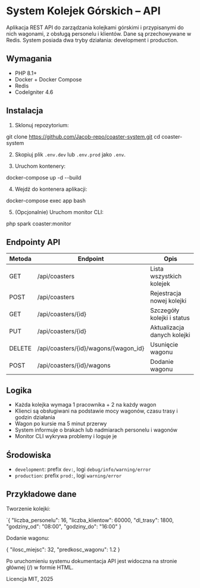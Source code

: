 # System Kolejek Górskich – API

Aplikacja REST API do zarządzania kolejkami górskimi i przypisanymi do nich wagonami, z obsługą personelu i klientów. Dane są przechowywane w Redis. System posiada dwa tryby działania: development i production.

## Wymagania

- PHP 8.1+
- Docker + Docker Compose
- Redis
- CodeIgniter 4.6

## Instalacja

1. Sklonuj repozytorium:

git clone https://github.com/Jacob-repo/coaster-system.git
cd coaster-system


2. Skopiuj plik `.env.dev` lub `.env.prod` jako `.env`.

3. Uruchom kontenery:

docker-compose up -d --build


4. Wejdź do kontenera aplikacji:

docker-compose exec app bash


5. (Opcjonalnie) Uruchom monitor CLI:

php spark coaster:monitor


## Endpointy API

| Metoda | Endpoint | Opis |
|--------|----------|------|
| GET | /api/coasters | Lista wszystkich kolejek |
| POST | /api/coasters | Rejestracja nowej kolejki |
| GET | /api/coasters/{id} | Szczegóły kolejki i status |
| PUT | /api/coasters/{id} | Aktualizacja danych kolejki |
| DELETE | /api/coasters/{id}/wagons/{wagon_id} | Usunięcie wagonu |
| POST | /api/coasters/{id}/wagons | Dodanie wagonu |

## Logika

- Każda kolejka wymaga 1 pracownika + 2 na każdy wagon
- Klienci są obsługiwani na podstawie mocy wagonów, czasu trasy i godzin działania
- Wagon po kursie ma 5 minut przerwy
- System informuje o brakach lub nadmiarach personelu i wagonów
- Monitor CLI wykrywa problemy i loguje je

## Środowiska

- `development`: prefix `dev:`, logi `debug/info/warning/error`
- `production`: prefix `prod:`, logi `warning/error`

## Przykładowe dane

Tworzenie kolejki:

`{
  "liczba_personelu": 16,
  "liczba_klientow": 60000,
  "dl_trasy": 1800,
  "godziny_od": "08:00",
  "godziny_do": "16:00"
}

Dodanie wagonu:

{
  "ilosc_miejsc": 32,
  "predkosc_wagonu": 1.2
}

Po uruchomieniu systemu dokumentacja API jest widoczna na stronie głównej (/) w formie HTML.

Licencja
MIT, 2025
